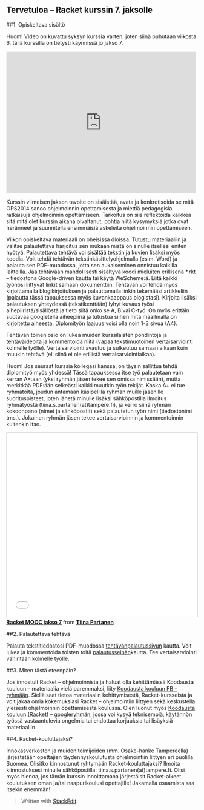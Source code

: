 

Tervetuloa – Racket kurssin 7. jaksolle
------------------------------------------------------
##1. Opiskeltava sisältö

Huom! Video on kuvattu syksyn kurssia varten, joten siinä puhutaan viikosta 6, tällä kurssilla on tietysti käynnissä jo jakso 7.

<iframe width="500" height="375" src="https://www.youtube.com/embed/U8bvaaScyyU" frameborder="0" allowfullscreen></iframe>

Kurssin viimeisen jakson tavoite on sisäistää, avata ja konkretisoida se mitä OPS2014 sanoo ohjelmoinnin opettamisesta ja miettiä pedagogisia ratkaisuja ohjelmoinnin opettamiseen. Tarkoitus on siis reflektoida kaikkea sitä mitä olet kurssin aikana oivaltanut, pohtia niitä kysymyksiä jotka ovat heränneet ja suunnitella ensimmäisiä askeleita ohjelmoinnin opettamiseen.

Viikon opiskeltava materiaali on oheisissa dioissa. Tutustu materiaaliin ja valitse palautettava harjoitus sen mukaan mistä on sinulle itsellesi eniten hyötyä. Palautettava tehtävä voi sisältää tekstin ja kuvien lisäksi myös koodia. Voit tehdä tehtävän tekstinkäsittelyohjelmalla (esim. Word) ja palauta sen PDF-muodossa, jotta sen aukaiseminen onnistuu kaikilla laitteilla. Jaa tehtävään mahdollisesti sisältyvä koodi mieluiten erillisenä *.rkt – tiedostona Google-driven kautta tai käytä WeScheme:ä. Liitä kaikki työhösi liittyvät linkit samaan dokumenttiin. Tehtävän voi tehdä myös kirjoittamalla blogikirjoituksen ja palauttamalla linkin tekemääsi artikkeliin (palautta tässä tapauksessa myös kuvankaappaus blogistasi). Kirjoita lisäksi palautuksen yhteydessä (tekstikenttään) lyhyt kuvaus työsi aihepiiristä/sisällöstä ja tieto siitä onko se A, B vai C-työ. On myös erittäin suotavaa googletella aiheepiiriä ja tutustua siihen mitä maailmalla on kirjoitettu aiheesta. Diplomityön laajuus voisi olla noin 1-3 sivua (A4).

Tehtävän toinen osio on lukea muiden kurssilaisten pohdintoja ja tehtäväideoita ja kommentoida niitä (vapaa tekstimuotoinen vertaisarviointi kolmelle työlle). Vertaisarviointi avautuu ja sulkeutuu samaan aikaan kuin muukin tehtävä (eli siinä ei ole erillistä vertaisarviointiaikaa).

Huom! Jos seuraat kurssia kollegasi kanssa, on täysin sallittua tehdä diplomityö myös yhdessä! Tässä tapauksessa itse työ palautetaan vain kerran A+:aan (yksi ryhmän jäsen tekee sen omissa nimissään), mutta merkitkää PDF:ään selkeästi kaikki muutkin työn tekijät. Koska A+ ei tue ryhmätöitä, joudun antamaan käsipelillä ryhmän muille jäsenille suorituspisteet, joten lähetä minulle lisäksi sähköpostilla ilmoitus ryhmätyöstä (tiina.s.partanen(at)tampere.fi), ja kerro siinä ryhmän kokoonpano (nimet ja sähköpostit) sekä palautetun työn nimi (tiedostonimi tms.). Jokainen ryhmän jäsen tekee vertaisarvioinnin ja kommentoinnin kuitenkin itse.

<iframe src="//www.slideshare.net/slideshow/embed_code/key/wl4Z1l7MdyrIxY" width="595" height="485" frameborder="0" marginwidth="0" marginheight="0" scrolling="no" style="border:1px solid #CCC; border-width:1px; margin-bottom:5px; max-width: 100%;" allowfullscreen> </iframe> <div style="margin-bottom:5px"> <strong> <a href="//www.slideshare.net/TiinaPartanen/racket-mooc-jakso-7" title="Racket MOOC jakso 7" target="_blank">Racket MOOC jakso 7</a> </strong> from <strong><a target="_blank" href="//www.slideshare.net/TiinaPartanen">Tiina Partanen</a></strong> </div>

##2. Palautettava tehtävä

Palauta tekstitiedostosi PDF-muodossa [tehtävänpalautussivun](https://plus.cs.hut.fi/aapinen-racket/S2016/jakso-7/jaksoteht%C3%A4v%C3%A4/) kautta. 
Voit lukea ja kommentoida toisten toitä [palautusseinän](https://plus.cs.hut.fi/aapinen-racket/S2016/jakso-7/muidenpalautukset/)kautta. Tee vertaisarviointi vähintään kolmelle työlle.

##3. Miten tästä eteenpäin?

Jos innostuit Racket – ohjelmoinnista ja haluat olla kehittämässä Koodausta kouluun – materiaalia vielä paremmaksi, liity [Koodausta kouluun FB – ryhmään](https://www.facebook.com/groups/koodaustakouluun/). Siellä saat tietoa materiaalin kehittymisestä, Racket-kursseista ja voit jakaa omia kokemuksiasi Racket – ohjelmointiin liittyen sekä keskustella yleisesti ohjelmoinnin opettamisesta koulussa. Olen luonut myös [Koodausta kouluun (Racket) – googleryhmän](https://groups.google.com/forum/#!forum/koodausta-kouluun-racket), jossa voi kysyä teknisempiä, käytännön työssä vastaantulevia ongelmia tai ehdottaa korjauksia tai lisäyksiä materiaaliin.

##4. Racket-kouluttajaksi?

Innokasverkoston ja muiden toimijoiden (mm. Osake-hanke Tampereella) järjestetään opettajien täydennyskoulutusta ohjelmointiin liittyen eri puolilla Suomea. Olisitko kinnostunut ryhtymään Racket-kouluttajaksi? Ilmoita kiinnostuksesi minulle sähköpostilla: tiina.s.partanen(at)tampere.fi. Olisi myös hienoa, jos tämän kurssin innoittamana järjestäisit Racket-alkeet koulutuksen oman ja/tai naapurikoulusi opettajille! Jakamalla osaamista saa itsekin enemmän!

> Written with [StackEdit](https://stackedit.io/).